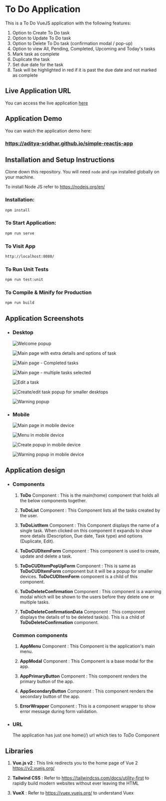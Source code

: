 # To Do Application

This is a To Do VueJS application with the following features:

1. Option to Create To Do task
2. Option to Update To Do task
3. Option to Delete To Do task (confirmation modal / pop-up)
4. Option to view All, Pending, Completed, Upcoming and Today's tasks
5. Mark task as complete
6. Duplicate the task
7. Set due date for the task
8. Task will be highlighted in red if it is past the due date and not marked as complete

## Live Application URL

You can access the live application [here](https://todo-application-varun.netlify.app/)

## Application Demo

You can watch the application demo here:

### https://aditya-sridhar.github.io/simple-reactjs-app

## Installation and Setup Instructions

Clone down this repository. You will need `node` and `npm` installed globally on your machine.

To install Node JS refer to https://nodejs.org/en/

### Installation:

```bash
npm install
```

### To Start Application:

```bash
npm run serve
```

### To Visit App

```bash
http://localhost:8080/
```

### To Run Unit Tests

```bash
npm run test:unit
```

### To Compile & Minify for Production

```bash
npm run build
```

## Application Screenshots

- ### Desktop

  ![Welcome popup](/assets//screenshots/welcome-popup.jpg)

  ![Main page with extra details and options of task](/assets//screenshots/main-more-details-open.jpg)

  ![Main page - Completed tasks](/assets//screenshots/main.jpg)

  ![Main page - multiple tasks selected](/assets//screenshots/multiple-tasks-selected.jpg)

  ![Edit a task](/assets//screenshots/edit-task.jpg)

  ![Create/edit task popup for smaller desktops](/assets//screenshots/popup-for-smaller-devices.jpg)

  ![Warning popup](/assets//screenshots/warning-popup.jpg)

- ### Mobile

  ![Main page in mobile device](/assets//screenshots/mobile-main.jpg)

  ![Menu in mobile device](/assets//screenshots/mobile-menu.jpg)

  ![Create popup in mobile device](/assets//screenshots/mobile-create-popup.jpg)

  ![Warning popup in mobile device](/assets//screenshots/mobile-warning-popup.jpg)

## Application design

- ### Components

  1. **ToDo** Component : This is the main(home) component that holds all the below components together.

  2. **ToDoList** Component : This Component lists all the tasks created by the user.

  3. **ToDoListItem** Component : This Component displays the name of a single task. When clicked on this component it expands to show more details (Description, Due date, Task type) and options (Duplicate, Edit).

  4. **ToDoCUDItemForm** Component : This component is used to create, update and delete a task.

  5. **ToDoCUDItemPopUpForm** Component : This is same as **ToDoCUDItemForm** component but it will be a popup for smaller devices. **ToDoCUDItemForm** component is a child of this component.

  6. **ToDoDeleteConfirmation** Component : This component is a warning modal which will be shown to the users before they delete one or multiple tasks.

  7. **ToDoDeleteConfirmationData** Component : This component displays the details of to be deleted task(s). This is a child of **ToDoDeleteConfirmation** component.

  ### Common components

  1. **AppMenu** Component : This Component is the application's main menu.

  2. **AppModal** Component : This Component is a base modal for the app.

  3. **AppPrimaryButton** Component : This component renders the primary button of the app.

  4. **AppSecondaryButton** Component : This component renders the secondary button of the app.

  5. **ErrorWrapper** Component : This is a component wrapper to show error message during form validation.

- ### URL

  The application has just one home(/) url which ties to _ToDo_ Component

## Libraries

1. **Vue.js v2** : This link redirects you to the home page of Vue 2
   https://v2.vuejs.org/

2. **Tailwind CSS** : Refer to https://tailwindcss.com/docs/utility-first to rapidly build modern websites without ever leaving the HTML

3. **VueX** : Refer to https://vuex.vuejs.org/ to understand Vuex

